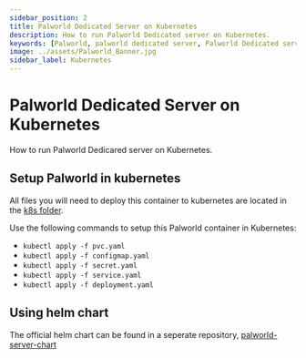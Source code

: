 ```yaml
---
sidebar_position: 2
title: Palworld Dedicated Server on Kubernetes
description: How to run Palworld Dedicated server on Kubernetes.
keywords: [Palworld, palworld dedicated server, Palworld Dedicated server kubernetes]
image: ../assets/Palworld_Banner.jpg
sidebar_label: Kubernetes
---
```

<!-- markdownlint-disable-next-line -->
# Palworld Dedicated Server on Kubernetes

How to run Palworld Dedicared server on Kubernetes.

## Setup Palworld in kubernetes

All files you will need to deploy this container to kubernetes are located in the [k8s folder](https://github.com/thijsvanloef/palworld-server-docker/tree/main/k8s).

Use the following commands to setup this Palworld container in Kubernetes:

* `kubectl apply -f pvc.yaml`
* `kubectl apply -f configmap.yaml`
* `kubectl apply -f secret.yaml`
* `kubectl apply -f service.yaml`
* `kubectl apply -f deployment.yaml`

## Using helm chart

The official helm chart can be found in a seperate repository, [palworld-server-chart](https://github.com/Twinki14/palworld-server-chart)
